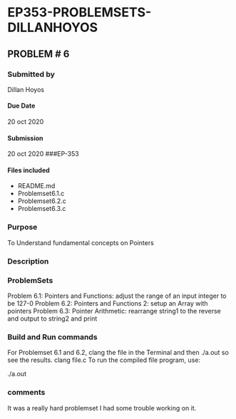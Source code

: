 # EP353-PROBLEMSETS-DILLANHOYOS
## PROBLEM # 6

### Submitted by
Dillan Hoyos
#### Due Date
20 oct 2020
#### Submission
20 oct 2020
###EP-353
#### Files included
 * README.md
 * Problemset6.1.c
 * Problemset6.2.c
 * Problemset6.3.c
 ### Purpose
To Understand fundamental concepts on Pointers
### Description

### ProblemSets 
Problem 6.1: Pointers and Functions: adjust the range of an input integer to be 127-0
Problem 6.2: Pointers and Functions 2: setup an Array with pointers
Problem 6.3: Pointer Arithmetic: rearrange string1 to the reverse and output to string2 and print

### Build and Run commands
For Problemset 6.1 and 6.2, clang the file in the Terminal and then ./a.out so see the results.
clang file.c
To run the compiled file program, use:

./a.out

### comments 
It was a really hard problemset I had some trouble working on it.
